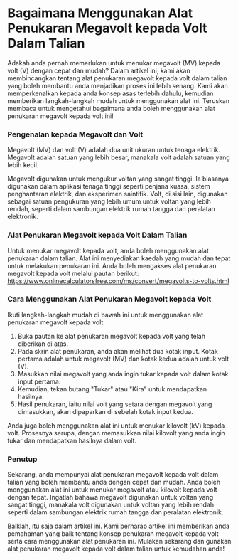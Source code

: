 Bagaimana Menggunakan Alat Penukaran Megavolt kepada Volt Dalam Talian
======================================================================

Adakah anda pernah memerlukan untuk menukar megavolt (MV) kepada volt (V) dengan cepat dan mudah? Dalam artikel ini, kami akan membincangkan tentang alat penukaran megavolt kepada volt dalam talian yang boleh membantu anda menjadikan proses ini lebih senang. Kami akan memperkenalkan kepada anda konsep asas terlebih dahulu, kemudian memberikan langkah-langkah mudah untuk menggunakan alat ini. Teruskan membaca untuk mengetahui bagaimana anda boleh menggunakan alat penukaran megavolt kepada volt ini!

### Pengenalan kepada Megavolt dan Volt

Megavolt (MV) dan volt (V) adalah dua unit ukuran untuk tenaga elektrik. Megavolt adalah satuan yang lebih besar, manakala volt adalah satuan yang lebih kecil.

Megavolt digunakan untuk mengukur voltan yang sangat tinggi. Ia biasanya digunakan dalam aplikasi tenaga tinggi seperti penjana kuasa, sistem penghantaran elektrik, dan eksperimen saintifik. Volt, di sisi lain, digunakan sebagai satuan pengukuran yang lebih umum untuk voltan yang lebih rendah, seperti dalam sambungan elektrik rumah tangga dan peralatan elektronik.

### Alat Penukaran Megavolt kepada Volt Dalam Talian

Untuk menukar megavolt kepada volt, anda boleh menggunakan alat penukaran dalam talian. Alat ini menyediakan kaedah yang mudah dan tepat untuk melakukan penukaran ini. Anda boleh mengakses alat penukaran megavolt kepada volt melalui pautan berikut: <https://www.onlinecalculatorsfree.com/ms/convert/megavolts-to-volts.html>

### Cara Menggunakan Alat Penukaran Megavolt kepada Volt

Ikuti langkah-langkah mudah di bawah ini untuk menggunakan alat penukaran megavolt kepada volt:

1. Buka pautan ke alat penukaran megavolt kepada volt yang telah diberikan di atas.
2. Pada skrin alat penukaran, anda akan melihat dua kotak input. Kotak pertama adalah untuk megavolt (MV) dan kotak kedua adalah untuk volt (V).
3. Masukkan nilai megavolt yang anda ingin tukar kepada volt dalam kotak input pertama.
4. Kemudian, tekan butang "Tukar" atau "Kira" untuk mendapatkan hasilnya.
5. Hasil penukaran, iaitu nilai volt yang setara dengan megavolt yang dimasukkan, akan dipaparkan di sebelah kotak input kedua.

Anda juga boleh menggunakan alat ini untuk menukar kilovolt (kV) kepada volt. Prosesnya serupa, dengan memasukkan nilai kilovolt yang anda ingin tukar dan mendapatkan hasilnya dalam volt.

### Penutup

Sekarang, anda mempunyai alat penukaran megavolt kepada volt dalam talian yang boleh membantu anda dengan cepat dan mudah. Anda boleh menggunakan alat ini untuk menukar megavolt atau kilovolt kepada volt dengan tepat. Ingatlah bahawa megavolt digunakan untuk voltan yang sangat tinggi, manakala volt digunakan untuk voltan yang lebih rendah seperti dalam sambungan elektrik rumah tangga dan peralatan elektronik.

Baiklah, itu saja dalam artikel ini. Kami berharap artikel ini memberikan anda pemahaman yang baik tentang konsep penukaran megavolt kepada volt serta cara menggunakan alat penukaran ini. Mulakan sekarang dan gunakan alat penukaran megavolt kepada volt dalam talian untuk kemudahan anda!